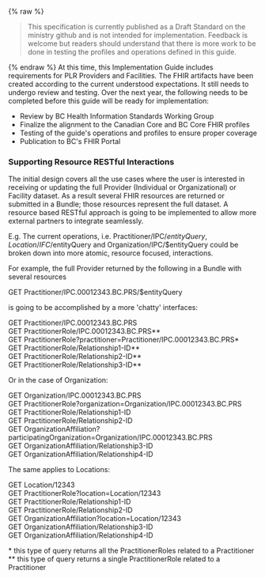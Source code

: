 {% raw %}
<blockquote class="stu-note">
<p>
This specification is currently published as a Draft Standard on the ministry github and is not intended for implementation.  Feedback is welcome but readers should understand that there is more work to be done in testing the profiles and operations defined in this guide.</p>
</blockquote>
{% endraw %}
At this time, this Implementation Guide includes requirements for PLR Providers and Facilities.  The FHIR artifacts have been created according to the current understood expectations.  It still needs to undergo review and testing.  Over the next year, the following needs to be completed before this guide will be ready for implementation:

* Review by BC Health Information Standards Working Group
* Finalize the alignment to the Canadian Core and BC Core FHIR profiles
* Testing of the guide's operations and profiles to ensure proper coverage
* Publication to BC's FHIR Portal

### Supporting Resource RESTful Interactions

The initial design covers all the use cases where the user is interested in receiving or updating the full Provider (Individual or Organizational) or Facility dataset.  As a result several FHIR resources are returned or submitted in a Bundle; those resources represent the full dataset.  A resource based RESTful approach is going to be implemented to allow more external partners to integrate seamlessly.

E.g. The current operations, i.e. Practitioner/IPC/$entityQuery, Location/IFC/$entityQuery and Organization/IPC/$entityQuery could be broken down into more atomic, resource focused, interactions.

For example, the full Provider returned by the following in a Bundle with several resources

GET Practitioner/IPC.00012343.BC.PRS/$entityQuery

is going to be accomplished by a more 'chatty' interfaces:

GET Practitioner/IPC.00012343.BC.PRS  
GET PractitionerRole/IPC.00012343.BC.PRS**  
GET PractitionerRole?practitioner=Practitioner/IPC.00012343.BC.PRS*  
GET PractitionerRole/Relationship1-ID**  
GET PractitionerRole/Relationship2-ID**  
GET PractitionerRole/Relationship3-ID**  

Or in the case of Organization:

GET Organization/IPC.00012343.BC.PRS  
GET PractitionerRole?organization=Organization/IPC.00012343.BC.PRS  
GET PractitionerRole/Relationship1-ID  
GET PractitionerRole/Relationship2-ID  
GET OrganizationAffiliation?participatingOrganization=Organization/IPC.00012343.BC.PRS  
GET OrganizationAffiliation/Relationship3-ID  
GET OrganizationAffiliation/Relationship4-ID  

The same applies to Locations:

GET Location/12343  
GET PractitionerRole?location=Location/12343  
GET PractitionerRole/Relationship1-ID  
GET PractitionerRole/Relationship2-ID  
GET OrganizationAffiliation?location=Location/12343  
GET OrganizationAffiliation/Relationship3-ID  
GET OrganizationAffiliation/Relationship4-ID  

\* this type of query returns all the PractitionerRoles related to a Practitioner  
** this type of query returns a single PractitionerRole related to a Practitioner
